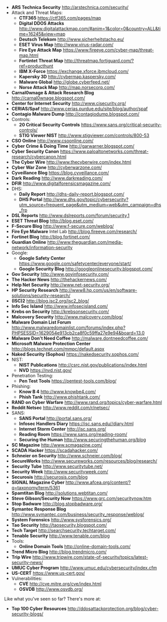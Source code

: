   * **ARS Technica Security** http://arstechnica.com/security/
  * Attack and Threat Maps:
    * **CTF365** https://ctf365.com/pages/map
    * **Digital DDOS Attacks** http://www.digitalattackmap.com/#anim=1&color=0&country=ALL&time=16245&view=map
    * **Deutsch Telekom** http://www.sicherheitstacho.eu/
    * **ESET Virus Map** http://www.virus-radar.com/
    * **Fire Eye Attack Map** https://www.fireeye.com/cyber-map/threat-map.html
    * **Fortintet Threat Map** http://threatmap.fortiguard.com/?ref=producthunt
    * **IBM X-Force** https://exchange.xforce.ibmcloud.com/
    * **Kapersky 3D** http://cybermap.kaspersky.com/
    * **Malware Global** http://globe.cyberfeed.net/
    * **Norse Attack Map** http://map.norsecorp.com/
  * **Carnal0wnage & Attack Research Blog** http://carnal0wnage.blogspot.com/
  * **Center for Internet Security** http://www.cisecurity.org/
  * **CERIAS/Spaf** http://www.cerias.purdue.edu/site/blog/author/spaf
  * **Contagio Malware Dump** http://contagiodump.blogspot.com/
  * Controls:
    * **20 Critical Security Controls** https://www.sans.org/critical-security-controls/
    * **STIG Viewer NIST** http://www.stigviewer.com/controls/800-53
  * **CSO Online** http://www.csoonline.com/
  * **Cyber Crime & Doing Time** http://garwarner.blogspot.com/
  * **Cyber Security Canon** https://www.paloaltonetworks.com/threat-research/cybercanon.html
  * **The Cyber Wire** http://www.thecyberwire.com/index.html
  * **Cyber War Zone** http://cyberwarzone.com/
  * **Cyveillance Blog** https://blog.cyveillance.com/
  * **Dark Reading** http://www.darkreading.com/
  * **DFIR** http://www.digitalforensicsmagazine.com/
  * DHS:
    * **Daily Report** http://dhs-daily-report.blogspot.com/
    * **DHS Portal** http://www.dhs.gov/topic/cybersecurity?utm_source=frequent_page&utm_medium=web&utm_campaign=dhs_frp
  * **DSL Reports** http://www.dslreports.com/forum/security,1
  * **ESET Threat Blog** http://blog.eset.com/
  * **F-Secure Blog** http://www.f-secure.com/weblog/
  * **Fire Eye Malware** Intel Lab http://blog.fireeye.com/research/
  * **Fortinet Blog** http://blog.fortinet.com/
  * **Guardian Online** http://www.theguardian.com/media-network/information-security
  * Google:
    * **Google Safety Center** https://www.google.com/safetycenter/everyone/start/
    * **Google Security Blog** http://googleonlinesecurity.blogspot.com/
  * **Gov Security** http://www.govinfosecurity.com/
  * **The Hacker News** http://thehackernews.com/
  * **Help Net Security** http://www.net-security.org/
  * **HP Security Research** http://www8.hp.com/us/en/software-solutions/security-research/
  * **(ISC)2** http://blog.isc2.org/isc2_blog/
  * **Info Sec Island** http://www.infosecisland.com/
  * **Krebs on Security** http://krebsonsecurity.com/
  * **Malcovery Security** http://www.malcovery.com/blog/
  * **Malware Domain List Forum** http://www.malwaredomainlist.com/forums/index.php?PHPSESSID=1629054e913cb2ca8f0c59ffa27e9e94&board=13.0
  * **Malware Don't Need Coffee** http://malware.dontneedcoffee.com/
  * **Microsoft Malware Protection Center** http://blogs.technet.com/mmpc/default.aspx
  * **Naked Security (Sophos)** https://nakedsecurity.sophos.com/
  * NIST:
    * **NIST Publications** http://csrc.nist.gov/publications/index.html
    * **NVD** https://nvd.nist.gov/
  * Penetration Testing:
    * **Pen Test Tools** https://pentest-tools.com/blog/
  * Phishing:
    * **Know B 4** http://www.knowbe4.com/
    * **Phish Tank** http://www.phishtank.com/
  * **RAND on Cyber Warfare** http://www.rand.org/topics/cyber-warfare.html
  * **Reddit Netsec** http://www.reddit.com/r/netsec/
  * SANS:
    * **SANS Portal** http://portal.sans.org/
    * **Infosec Handlers Diary** https://isc.sans.edu//diary.html
    * **Internet Storm Center** http://isc.sans.org/
    * **Reading Room** https://www.sans.org/reading-room/
    * **Securing the Human** http://www.securingthehuman.org/blog
  * **SC Magazine** http://www.scmagazine.com/
  * **SCADA Hacker** https://scadahacker.com/
  * **Schneier on Security** http://www.schneier.com/blog/
  * **SecureWorks** http://www.secureworks.com/resources/blog/research/
  * **Security Tube** http://www.securitytube.net/
  * **Security Week** http://www.securityweek.com/
  * **Securosis** http://securosis.com/blog
  * **SIGNAL Magazine Cyber** http://www.afcea.org/content/?q=taxonomy/term/5361
  * **Spamtitan Blog** http://solutions.webtitan.com/
  * **Steve Gibson/Security Now** https://www.grc.com/securitynow.htm
  * **Stop Badware** http://blog.stopbadware.org/
  * **Symantec Response Blog** http://www.symantec.com/business/security_response/weblog/
  * **System Forensics** http://www.sysforensics.org/
  * **Tao Security** http://taosecurity.blogspot.com/
  * **Tech Target** http://searchsecurity.techtarget.com/
  * **Tenable Security** http://www.tenable.com/blog
  * Tools:
    * **Online Domain Tools** http://online-domain-tools.com/
  * **Trend Micro Blog** http://blog.trendmicro.com/
  * **Trip Wire** http://www.tripwire.com/state-of-security/topics/latest-security-news/
  * **UMUC Cyber Program** http://www.umuc.edu/cybersecurity/index.cfm
  * **US-CERT** https://www.us-cert.gov/
  * Vulnerabilities:
    * **CVE** http://cve.mitre.org/cve/index.html
    * **OSVDB** http://www.osvdb.org/

Like what you've seen so far? There's more at:
  * **Top 100 Cyber Resources** http://ddosattackprotection.org/blog/cyber-security-blogs/